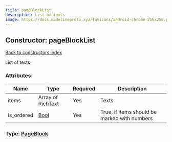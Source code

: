 ```yaml
---
title: pageBlockList
description: List of texts
image: https://docs.madelineproto.xyz/favicons/android-chrome-256x256.png
---
```

## Constructor: pageBlockList  
[Back to constructors index](index.md)



List of texts

### Attributes:

| Name     |    Type       | Required | Description |
|----------|---------------|----------|-------------|
|items|Array of [RichText](../types/RichText.md) | Yes|Texts|
|is\_ordered|[Bool](../types/Bool.md) | Yes|True, if items should be marked with numbers|



### Type: [PageBlock](../types/PageBlock.md)


